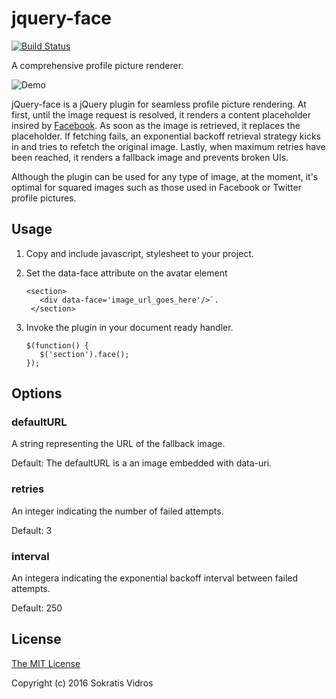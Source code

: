 # jquery-face
[![Build Status](https://travis-ci.org/SokratisVidros/jquery-face.svg?branch=master)](https://travis-ci.org/SokratisVidros/jquery-face)

A comprehensive profile picture renderer.

![Demo](http://g.recordit.co/Lum0bLIr1E.gif)

jQuery-face is a jQuery plugin for seamless profile picture rendering. At first, until the image request is resolved, it renders a content placeholder insired by [Facebook](https://codepen.io/Mestika/pen/ByNYBa). As soon as the image is retrieved, it replaces the placeholder. If fetching fails, an exponential backoff retrieval strategy kicks in and tries to refetch the original image. Lastly, when maximum retries have been reached, it renders a fallback image and prevents broken UIs.

Although the plugin can be used for any type of image, at the moment, it's optimal for squared images such as those used in Facebook or Twitter profile pictures.

## Usage

1. Copy and include javascript, stylesheet to your project.

2. Set the data-face attribute on the avatar element

   ```
   <section>
      <div data-face='image_url_goes_here'/>`.
    </section>
   ```

3. Invoke the plugin in your document ready handler.

   ```
   $(function() {
      $('section').face();
   });
   ```

## Options

### defaultURL
A string representing the URL of the fallback image.

Default: The defaultURL is a an image embedded with data-uri.

### retries
An integer indicating the number of failed attempts.

Default: 3

### interval
An integera indicating the exponential backoff interval between failed attempts.

Default: 250

## License

[The MIT License](./LICENSE)

Copyright (c) 2016 Sokratis Vidros
